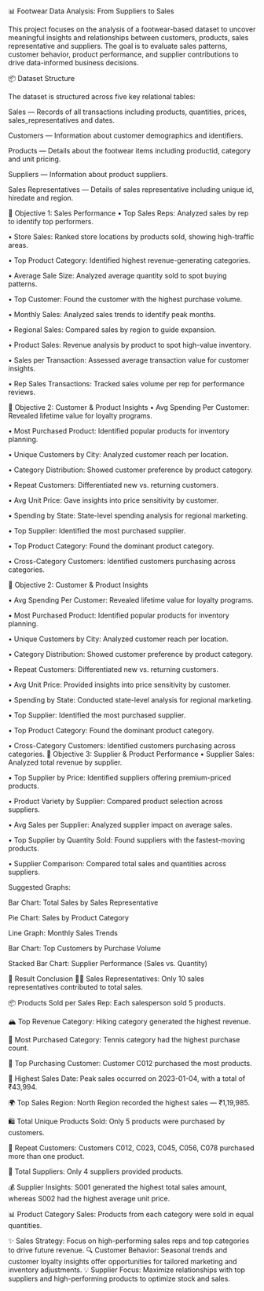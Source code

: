 📊 Footwear Data Analysis: From Suppliers to Sales

This project focuses on the analysis of a footwear-based dataset to uncover meaningful insights and relationships between customers, products, sales representative and suppliers. The goal is to evaluate sales patterns, customer behavior, product performance, and supplier contributions to drive data-informed business decisions.

📦 Dataset Structure

The dataset is structured across five key relational tables:

Sales — Records of all transactions including products, quantities, prices, sales_representatives and dates.

Customers — Information about customer demographics and identifiers.

Products — Details about the footwear items including productid, category and unit pricing.

Suppliers — Information about product suppliers.

Sales Representatives — Details of sales representative including unique id, hiredate and region.



🎯 Objective 1: Sales Performance
• Top Sales Reps: Analyzed sales by rep to identify top performers.

• Store Sales: Ranked store locations by products sold, showing high-traffic areas.

• Top Product Category: Identified highest revenue-generating categories.

• Average Sale Size: Analyzed average quantity sold to spot buying patterns.

• Top Customer: Found the customer with the highest purchase volume.

• Monthly Sales: Analyzed sales trends to identify peak months.

• Regional Sales: Compared sales by region to guide expansion.

• Product Sales: Revenue analysis by product to spot high-value inventory.

• Sales per Transaction: Assessed average transaction value for customer insights.

• Rep Sales Transactions: Tracked sales volume per rep for performance reviews.

🎯 Objective 2: Customer & Product Insights
• Avg Spending Per Customer: Revealed lifetime value for loyalty programs.

• Most Purchased Product: Identified popular products for inventory planning.

• Unique Customers by City: Analyzed customer reach per location.

• Category Distribution: Showed customer preference by product category.

• Repeat Customers: Differentiated new vs. returning customers.

• Avg Unit Price: Gave insights into price sensitivity by customer.

• Spending by State: State-level spending analysis for regional marketing.

• Top Supplier: Identified the most purchased supplier.

• Top Product Category: Found the dominant product category.

• Cross-Category Customers: Identified customers purchasing across categories.

🎯 Objective 2: Customer & Product Insights

• Avg Spending Per Customer: Revealed lifetime value for loyalty programs.

• Most Purchased Product: Identified popular products for inventory planning.

• Unique Customers by City: Analyzed customer reach per location.

• Category Distribution: Showed customer preference by product category.

• Repeat Customers: Differentiated new vs. returning customers.

• Avg Unit Price: Provided insights into price sensitivity by customer.

• Spending by State: Conducted state-level analysis for regional marketing.

• Top Supplier: Identified the most purchased supplier.

• Top Product Category: Found the dominant product category.

• Cross-Category Customers: Identified customers purchasing across categories.
🎯 Objective 3: Supplier & Product Performance
• Supplier Sales: Analyzed total revenue by supplier.

• Top Supplier by Price: Identified suppliers offering premium-priced products.

• Product Variety by Supplier: Compared product selection across suppliers.

• Avg Sales per Supplier: Analyzed supplier impact on average sales.

• Top Supplier by Quantity Sold: Found suppliers with the fastest-moving products.

• Supplier Comparison: Compared total sales and quantities across suppliers.

Suggested Graphs:

Bar Chart: Total Sales by Sales Representative

Pie Chart: Sales by Product Category

Line Graph: Monthly Sales Trends

Bar Chart: Top Customers by Purchase Volume

Stacked Bar Chart: Supplier Performance (Sales vs. Quantity)





📌 Result Conclusion
🧑‍💼 Sales Representatives: Only 10 sales representatives contributed to total sales.

📦 Products Sold per Sales Rep: Each salesperson sold 5 products.

🏔️ Top Revenue Category: Hiking category generated the highest revenue.

🎾 Most Purchased Category: Tennis category had the highest purchase count.

🏅 Top Purchasing Customer: Customer C012 purchased the most products.

📅 Highest Sales Date: Peak sales occurred on 2023-01-04, with a total of ₹43,994.

🌍 Top Sales Region: North Region recorded the highest sales — ₹1,19,985.

🛍️ Total Unique Products Sold: Only 5 products were purchased by customers.

👥 Repeat Customers: Customers C012, C023, C045, C056, C078 purchased more than one product.

🚚 Total Suppliers: Only 4 suppliers provided products.

💰 Supplier Insights: S001 generated the highest total sales amount, whereas S002 had the highest average unit price.

📊 Product Category Sales: Products from each category were sold in equal quantities.


✨ Sales Strategy: Focus on high-performing sales reps and top categories to drive future revenue.
🔍 Customer Behavior: Seasonal trends and customer loyalty insights offer opportunities for tailored marketing and inventory adjustments.
💡 Supplier Focus: Maximize relationships with top suppliers and high-performing products to optimize stock and sales.
